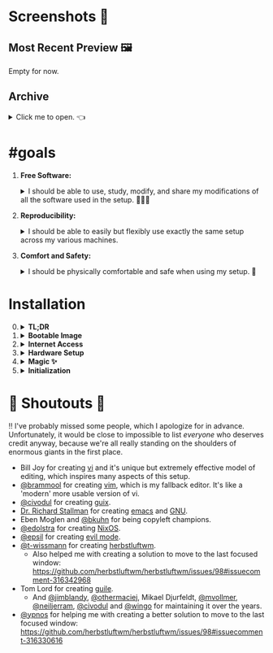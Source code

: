 <!-- vim: syntax=off
-->
# Screenshots 📸

## Most Recent Preview 🖼

Empty for now.

## Archive

<details>
  <summary>Click me to open. 👈</summary><br>

  Also empty. 👀
</details>

# #goals

1. **Free Software:**

   <details>
   <summary>I should be able to use, study, modify, and share my modifications
   of all the software used in the setup. 🙈🙉🙊</summary><br>

   Many many thanks to **Dr. Richard Stallman** for creating the entire [free
   software][free-sw] ideology and culture, including **[GNU]**. I can imagine
   the world would be a *much worse* place if he did not. 🙇‍♀️
   </details>

2. **Reproducibility:**

   <details>
   <summary>I should be able to easily but flexibly use exactly the same setup
   across my various machines.</summary><br>

   **[NixOS]** naturally plays an extremely integral part here because of it's
   clean, functional and declarative approach to package and configuration
   management.

   I think that the world would be a much better place if more people used Nix!
   So please check it out! ✨
   </details>

3. **Comfort and Safety:**

   <details>
   <summary>I should be physically comfortable and safe when using my setup.
   💆</summary><br>
   </details>

[free-sw]: https://www.gnu.org/philosophy/free-sw.en.html
[GNU]:     https://www.gnu.org/gnu/gnu.en.html
[NixOS]:   https://nixos.org

# Installation

0. <details><summary><strong>TL;DR</strong></summary>

   1.  Download latest nixos-unstable image from
       https://nixos.org/channels/nixos-unstable

   2.  Make a bootable usb:

       ``` shell
       # As root.
       dd if=path/to/image of=/dev/sdb
       ```

   3.  Boot into live image and log in as root with empty password.

   4.  Get internet access.

   5.  Partition and format disks.

   6.  Mount target filesystems under `/mnt`:

       ``` shell
       mount /dev/disk/by-label/nixos /mnt
       ```

   7.  Mount the boot partition under `/mnt/boot` if doing a UEFI installation.

   8.  *(optional)* Activate swap device: `swapon <device>`.

   9.  Copy `wpa_supplicant.conf` to target filesystem:

       ``` shell
       cp /etc/wpa_supplicant.conf /mnt/etc
       ```

       This allows wpa_supplicant to automatically connect to internet when
       rebooting into the installed system.

   10. Generate `/etc/nixos` configuration files:

       ``` shell
       nixos-generate-config --root /mnt
       ```

   11. Backup `/etc/nixos/hardware-configuration.nix`:

       ``` shell
       cp /mnt/etc/nixos/hardware-configuration.nix \
          /mnt/etc/nixos/hardware-configuration.modified.nix
       ```

       and put `system.stateVersion` from `/mnt/etc/nixos/configuration.nix`
       into `hardware-configuration.modified.nix` and edit the latter further if
       necessary.

       Also don't forget to set the bootloader in
       `hardware-configuration.modified.nix`, see `nixos/config.nix` for
       examples near the beginning of the file. Inspecting the generated
       `configuration.nix` to see if one of the options was already put there
       can also give a hint on which one to choose.

   12. `nixos-install -I
       nixos-config=https://raw.githubusercontent.com/vyp/dots/master/nixos/minimal.nix`.

   13. Reboot and login with root and set password for user "u":

       ``` shell
       passwd u
       ```

   14. Login as user and retrieve this repository:

       ``` shell
       nix-env -i git
       git clone --recursive https://vyp@github.com/vyp/dots
       ```

       This may take a little while as the nixpkgs repository is a submodule and
       at the time of writing it's about 500MB in size.

   15. `./dots/bootstrap`.

   16. `sudo nixos-rebuild boot` and reboot (`sudo shutdown now`).
   </details>

1. <details><summary><strong>Bootable Image</strong></summary>

   </details>

2. <details><summary><strong>Internet Access</strong></summary>

   1. `ip a` will bring up a list of network interfaces.

   2. `iwlist <interface> scan | less` to see if your wifi is available.

   3. Edit `/etc/wpa_supplicant.conf` with your network details.

   4. `wpa_supplicant -B -i<interface> -c/etc/wpa_supplicant.conf -Dwext`.

   5. `dhclient <interface>` or `dhcpcd <interface>` if `dhclient` command
      doesn't exist.
   </details>

3. <details><summary><strong>Hardware Setup</strong></summary>

   1. `lsblk -f` lists your devices.

   2. `mkfs.ext4 -L nixos <device>` to format a device.

   3. Similarly, `mkswap -L swap <device>` to make a swap partition.
   </details>

4. <details><summary><strong>Magic ✨</strong></summary>

   </details>

5. <details><summary><strong>Initialization</strong></summary>

   </details>

# 📢 Shoutouts 📢

‼ I've probably missed some people, which I apologize for in advance.
Unfortunately, it would be close to impossible to list *everyone* who deserves
credit anyway, because we're all really standing on the shoulders of enormous
giants in the first place.

- Bill Joy for creating [vi] and it's unique but extremely effective model of
  editing, which inspires many aspects of this setup.
- [@brammool] for creating [vim], which is my fallback editor. It's like a
  'modern' more usable version of vi.
- [@civodul] for creating [guix].
- [Dr. Richard Stallman][rms] for creating [emacs] and [GNU].
- Eben Moglen and [@bkuhn] for being copyleft champions.
- [@edolstra] for creating [NixOS].
- [@epsil] for creating [evil mode].
- [@t-wissmann] for creating [herbstluftwm].
  - Also helped me with creating a solution to move to the last focused window:
    https://github.com/herbstluftwm/herbstluftwm/issues/98#issuecomment-316342968
- Tom Lord for creating [guile].
  - And [@jimblandy], [@othermaciej], Mikael Djurfeldt, [@mvollmer],
    [@neiljerram], [@civodul] and [@wingo] for maintaining it over the years.
- [@ypnos] for helping me with creating a better solution to move to the last
  focused window:
  https://github.com/herbstluftwm/herbstluftwm/issues/98#issuecomment-316330616

[@bkuhn]:       https://github.com/bkuhn
[@brammool]:    https://github.com/brammool
[@civodul]:     https://github.com/civodul
[@edolstra]:    https://github.com/edolstra
[@epsil]:       https://github.com/epsil
[@jimblandy]:   https://github.com/jimblandy
[@mvollmer]:    https://github.com/mvollmer
[@neiljerram]:  https://github.com/neiljerram
[@othermaciej]: https://github.com/othermaciej
[@t-wissmann]:  https://github.com/t-wissmann
[@wingo]:       https://github.com/wingo
[@ypnos]:       https://github.com/ypnos
[emacs]:        https://www.gnu.org/software/emacs
[evil mode]:    https://github.com/emacs-evil/evil
[guile]:        https://www.gnu.org/software/guile/
[guix]:         https://www.gnu.org/software/guix/
[herbstluftwm]: http://www.herbstluftwm.org
[rms]:          https://stallman.org/
[vi]:           https://en.wikipedia.org/wiki/Vi
[vim]:          http://www.vim.org/

